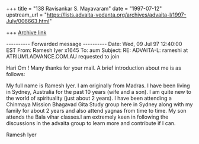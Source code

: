 +++
title = "138 Ravisankar S. Mayavaram"
date = "1997-07-12"
upstream_url = "https://lists.advaita-vedanta.org/archives/advaita-l/1997-July/006663.html"

+++
[Archive link](https://lists.advaita-vedanta.org/archives/advaita-l/1997-July/006663.html)

---------- Forwarded message ----------
Date: Wed, 09 Jul 97 12:40:00 EST
From: Ramesh Iyer x1645 <rameshi at atrium1.advance.com.au>
To: aum <aum at unix.tamu.edu>
Subject: RE: ADVAITA-L: rameshi at ATRIUM1.ADVANCE.COM.AU requested to join


Hari Om !
Many thanks for your mail. A brief introduction about me is as follows:

My full name is Ramesh Iyer. I am originally from Madras. I have been
living in Sydney, Australia for the past 10 years (wife and a son). I am
quite new to the world of spirituality (just about 2 years).
I have been attending a Chinmaya Mission Bhagavad Gita Study group here
in Sydney along with my family for about 2 years and also attend yagnas
from time to time. My son attends the Bala vihar classes.I am extremely
keen in following the discussions in the advaita group to learn more and
contribute if I can.

Ramesh Iyer

